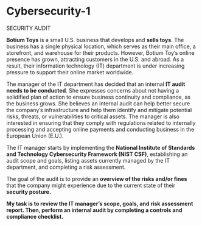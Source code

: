 # Cybersecurity-1
SECURITY AUDIT

__Botium Toys__ is a small U.S. business that develops and __sells toys__. The business has a single physical location, which serves as their main office, a 
storefront, and warehouse for their products. However, Botium Toy’s online presence has grown, attracting customers in the U.S. and abroad. As a result, their 
information technology (IT) department is under increasing pressure to support their online market worldwide.

The manager of the IT department has decided that an internal __IT audit needs to be conducted__. She expresses concerns about not having a solidified plan of action 
to ensure business continuity and compliance, as the business grows. She believes an internal audit can help better secure the company’s infrastructure and help
them identify and mitigate potential risks, threats, or vulnerabilities to critical assets. The manager is also interested in ensuring that they comply with 
regulations related to internally processing and accepting online payments and conducting business in the European Union (E.U.).

The IT manager starts by implementing the __National Institute of Standards and Technology Cybersecurity Framework (NIST CSF)__, establishing an audit scope and
goals, listing assets currently managed by the IT department, and completing a risk assessment.

The goal of the audit is to provide an __overview of the risks and/or fines__ that the company might experience due to the current state of their __security 
posture.__

__My task is to review the IT manager’s scope, goals, and risk assessment report. Then, perform an internal audit by completing a controls and compliance checklist.__
